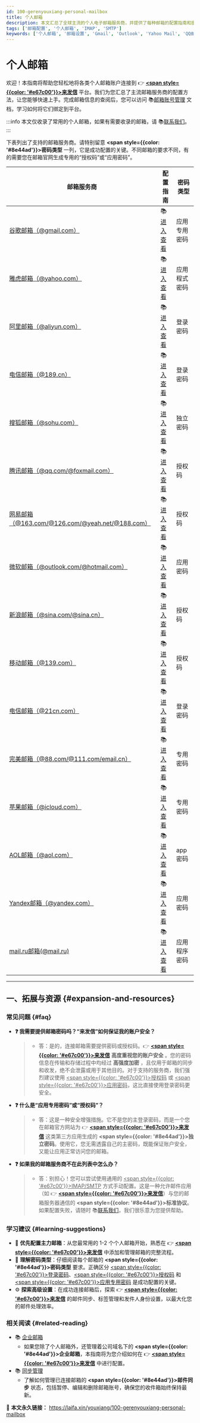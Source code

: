```yaml
---
id: 100-gerenyouxiang-personal-mailbox
title: 个人邮箱
description: 本文汇总了全球主流的个人电子邮箱服务商，并提供了每种邮箱的配置指南和密码验证方式，方便用户快速接入和使用。
tags: ['邮箱配置', '个人邮箱', 'IMAP', 'SMTP']
keywords: ['个人邮箱', '邮箱设置', 'Gmail', 'Outlook', 'Yahoo Mail', 'QQ邮箱', '网易邮箱']
---
```


# 个人邮箱

欢迎！本指南将帮助您轻松地将各类个人邮箱账户连接到 👉 [**<span style={{color: '#e67c00'}}>来发信</span>**](https://laifaxin.com) 平台。我们为您汇总了主流邮箱服务商的配置方法，让您能够快速上手。完成邮箱信息的查阅后，您可以访问 📚[邮箱账号管理](../zhinan/email-account) 文档，学习如何将它们绑定到平台。

:::info
本文仅收录了常用的个人邮箱，如果有需要收录的邮箱，请 📚[联系我们](../zhinan/contact-us)。
:::

下表列出了支持的邮箱服务商。请特别留意 **<span style={{color: '#8e44ad'}}>密码类型</span>** 一列，它是成功配置的关键。不同邮箱的要求不同，有的需要您在邮箱官网生成专用的“授权码”或“应用密码”。

| **邮箱服务商**                                                            | **配置指南**                                                                 | **密码类型** |
| ------------------------------------------------------------------------- | ---------------------------------------------------------------------------- | ------------ |
| [谷歌邮箱（@gmail.com）](https://mail.google.com/)                        | 📚[进入查看](/youxiang/101-guge-gmailyouxiang-google-personal-email)         | 应用专用密码 |
| [雅虎邮箱（@yahoo.com）](https://mail.yahoo.com/)                         | 📚[进入查看](/youxiang/102-yahu-yahooyouxiang-yahoo-personal-mailbox)        | 应用程式密码 |
| [阿里邮箱（@aliyun.com）](https://mail.aliyun.com/)                       | 📚[进入查看](/youxiang/103-ali-aliyunyouxiang-ali-personal-email)            | 登录密码     |
| [电信邮箱（@189.cn）](https://webmail30.189.cn/w2/)                       | 📚[进入查看](/youxiang/104-dianxin-189youxiang-telecom-personal-mailbox)     | 登录密码     |
| [搜狐邮箱（@sohu.com）](https://mail.sohu.com/)                           | 📚[进入查看](/youxiang/105-souhu-sohuyouxiang-sohu-personal-email)           | 独立密码     |
| [腾讯邮箱（@qq.com/@foxmail.com）](http://mail.qq.com/)                   | 📚[进入查看](/youxiang/106-tengxun-qqyouxiang-tencent-personal-email)        | 授权码       |
| [网易邮箱（@163.com/@126.com/@yeah.net/@188.com）](https://mail.163.com/) | 📚[进入查看](/youxiang/107-wangyi-163youxiang-netease-personal-email)        | 授权码       |
| [微软邮箱（@outlook.com/@hotmail.com）](https://outlook.com/)             | 📚[进入查看](/youxiang/108-weiruan-outlookyouxiang-microsoft-personal-email) | 应用密码     |
| [新浪邮箱（@sina.com/@sina.cn）](https://mail.sina.com.cn/)               | 📚[进入查看](/youxiang/109-xinlang-sinayouxiang-sina-personal-email)         | 授权码       |
| [移动邮箱（@139.com）](http://mail.10086.cn/)                             | 📚[进入查看](/youxiang/110-yidong-139youxiang-china-mobile-personal-email)   | 授权码       |
| [电信邮箱（@21cn.com）](https://mail.21cn.com/w2/)                        | 📚[进入查看](/youxiang/111-dianxin-21cnyouxiang-telecom-personal-mailbox)    | 登录密码     |
| [完美邮箱（@88.com/@111.com/email.cn）](https://mail.88.com/)             | 📚[进入查看](/youxiang/112-wanmei-88youxiang-perfect-personal-mailbox)       | 专用密码     |
| [苹果邮箱（@icloud.com）](https://www.icloud.com/mail)                    | 📚[进入查看](/youxiang/113-pingguo-icloudyouxiang-apple-personal-email)      | 专用密码     |
| [AOL邮箱（@aol.com）](https://mail.aol.com/)                              | 📚[进入查看](/youxiang/114-aol-aolyouxiang-aol-personal-email)               | app密码      |
| [Yandex邮箱（@yandex.com）](https://mail.yandex.com/)                     | 📚[进入查看](/youxiang/115-yandex-yandexyouxiang-yandex-personal-email)      | 应用密码     |
| [mail.ru邮箱(@mail.ru)](https://mail.ru/)                                 | 📚[进入查看](/youxiang/116-mailru-mailyouxiang-mail-personal-email)          | 应用程序密码 |

---

## 一、拓展与资源 {#expansion-and-resources}

### 常见问题 {#faq}

- **❓ 我需要提供邮箱密码吗？“来发信”如何保证我的账户安全？**

  > - 答：是的，连接邮箱需要提供密码或授权码。👉 [**<span style={{color: '#e67c00'}}>来发信</span>**](https://laifaxin.com) **高度重视您的账户安全** 。您的密码信息在传输和存储过程中均经过 **高强度加密** ，且仅用于邮箱的同步和收发，绝不会泄露或用于其他目的。对于支持的服务商，我们强烈建议使用 <u><span style={{color: '#e67c00'}}>授权码</span></u> 或 <u><span style={{color: '#e67c00'}}>应用密码</span></u>，这比直接使用登录密码更安全。

- **❓ 什么是“应用专用密码”或“授权码”？**

  > - 答：这是一种安全增强措施。它不是您的主登录密码，而是一个您在邮箱官方网站为 👉 [**<span style={{color: '#e67c00'}}>来发信</span>**](https://laifaxin.com) 这类第三方应用生成的 **<span style={{color: '#8e44ad'}}>独立密码</span>**。使用它，您无需透露自己的主密码，既能保证账户安全，又能让应用正常访问您的邮箱。

- **❓ 如果我的邮箱服务商不在此列表中怎么办？**
  > - 答：别担心！您可以尝试使用通用的 <u><span style={{color: '#e67c00'}}>IMAP/SMTP</span></u> 方式手动配置。这是一种允许邮件应用（如 👉 [**<span style={{color: '#e67c00'}}>来发信</span>**](https://laifaxin.com)）与您的邮箱服务器通信的 **<span style={{color: '#8e44ad'}}>标准协议</span>**。如果配置失败，请随时 📚[联系我们](../zhinan/contact-us)，我们很乐意为您提供帮助。

### 学习建议 {#learning-suggestions}

- 🎯 **优先配置主力邮箱**：从您最常用的 1-2 个个人邮箱开始，熟悉在 👉 [**<span style={{color: '#e67c00'}}>来发信</span>**](https://laifaxin.com) 中添加和管理邮箱的完整流程。
- 📖 **理解密码类型**：仔细阅读每个邮箱的 **<span style={{color: '#8e44ad'}}>密码类型</span>** 要求。正确区分 <u><span style={{color: '#e67c00'}}>登录密码</span></u>、<u><span style={{color: '#e67c00'}}>授权码</span></u> 和 <u><span style={{color: '#e67c00'}}>应用专用密码</span></u> 是成功配置的关键。
- ⚙️ **探索高级设置**：在成功连接邮箱后，探索 👉 [**<span style={{color: '#e67c00'}}>来发信</span>**](https://laifaxin.com) 的邮件同步、标签管理和发件人身份设置，以最大化您的邮件处理效率。

### 相关阅读 {#related-reading}

- 📚 [企业邮箱](./200-qiyeyouxiang-enterprise-mailbox)
  - 如果您除了个人邮箱外，还管理着公司域名下的 **<span style={{color: '#8e44ad'}}>企业邮箱</span>**，本指南将为您介绍如何在 👉 [**<span style={{color: '#e67c00'}}>来发信</span>**](https://laifaxin.com) 中进行配置。
- 📚 [同步管理](../zhinan/sync-management)
  - 了解如何管理已连接邮箱的 **<span style={{color: '#8e44ad'}}>邮件同步</span>** 状态，包括暂停、编辑和删除邮箱账号，确保您的收件箱始终保持最新。

🔗 **本文永久链接：** https://laifa.xin/youxiang/100-gerenyouxiang-personal-mailbox
